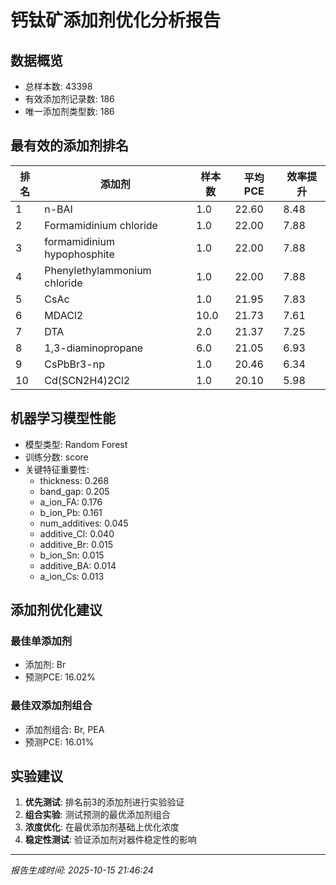 # 钙钛矿添加剂优化分析报告

## 数据概览

- 总样本数: 43398
- 有效添加剂记录数: 186
- 唯一添加剂类型数: 186

## 最有效的添加剂排名

| 排名 | 添加剂 | 样本数 | 平均PCE | 效率提升 |
|------|--------|--------|----------|----------|
| 1 | n-BAI | 1.0 | 22.60 | 8.48 |
| 2 | Formamidinium chloride | 1.0 | 22.00 | 7.88 |
| 3 | formamidinium hypophosphite | 1.0 | 22.00 | 7.88 |
| 4 | Phenylethylammonium chloride | 1.0 | 22.00 | 7.88 |
| 5 | CsAc | 1.0 | 21.95 | 7.83 |
| 6 | MDACl2 | 10.0 | 21.73 | 7.61 |
| 7 | DTA | 2.0 | 21.37 | 7.25 |
| 8 | 1,3-diaminopropane | 6.0 | 21.05 | 6.93 |
| 9 | CsPbBr3-np | 1.0 | 20.46 | 6.34 |
| 10 | Cd(SCN2H4)2Cl2 | 1.0 | 20.10 | 5.98 |

## 机器学习模型性能

- 模型类型: Random Forest
- 训练分数: score
- 关键特征重要性:
  - thickness: 0.268
  - band_gap: 0.205
  - a_ion_FA: 0.176
  - b_ion_Pb: 0.161
  - num_additives: 0.045
  - additive_Cl: 0.040
  - additive_Br: 0.015
  - b_ion_Sn: 0.015
  - additive_BA: 0.014
  - a_ion_Cs: 0.013

## 添加剂优化建议

### 最佳单添加剂
- 添加剂: Br
- 预测PCE: 16.02%

### 最佳双添加剂组合
- 添加剂组合: Br, PEA
- 预测PCE: 16.01%

## 实验建议

1. **优先测试**: 排名前3的添加剂进行实验验证
2. **组合实验**: 测试预测的最优添加剂组合
3. **浓度优化**: 在最优添加剂基础上优化浓度
4. **稳定性测试**: 验证添加剂对器件稳定性的影响

---

*报告生成时间: 2025-10-15 21:46:24*
